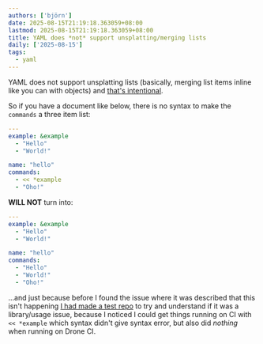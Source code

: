 ```yaml
---
authors: ['björn']
date: 2025-08-15T21:19:18.363059+08:00
lastmod: 2025-08-15T21:19:18.363059+08:00
title: YAML does *not* support unsplatting/merging lists
daily: ['2025-08-15']
tags:
  - yaml
---
```

YAML does not support unsplatting lists (basically, merging list items inline like you can with objects) and [that's intentional](https://github.com/yaml/yaml/issues/35).

So if you have a document like below, there is no syntax to make the `commands` a three item list:

```yaml
---
example: &example
  - "Hello"
  - "World!"

name: "hello"
commands:
  - << *example
  - "Oho!"
```

**WILL NOT** turn into:

```yaml
---
example: &example
  - "Hello"
  - "World!"

name: "hello"
commands:
  - "Hello"
  - "World!"
  - "Oho!"
```

…and just because before I found the issue where it was described that this isn't happening [I had made a test repo](https://github.com/gaqzi/test-go-yaml) to try and understand if it was a library/usage issue, because I noticed I could get things running on CI with `<< *example` which syntax didn't give syntax error, but also did *nothing* when running on Drone CI.
